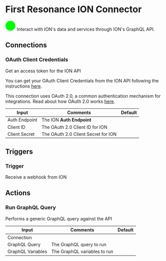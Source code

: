 # First Resonance ION Connector

![First Resonance ION](./assets/first-resonance.png#connector-icon)
Interact with ION&#x27;s data and services through ION&#x27;s GraphQL API.

## Connections

### OAuth Client Credentials

Get an access token for the ION API

You can get your OAuth Client Credentials from the ION API following the instructions [here](https://manual.firstresonance.io/api/access-tokens).

This connection uses OAuth 2.0, a common authentication mechanism for integrations.
Read about how OAuth 2.0 works [here](../oauth2.md).

| Input         | Comments                            | Default |
| ------------- | ----------------------------------- | ------- |
| Auth Endpoint | The ION **Auth Endpoint**           |         |
| Client ID     | The OAuth 2.0 Client ID for ION     |         |
| Client Secret | The OAuth 2.0 Client Secret for ION |         |

## Triggers

### Trigger

Receive a webhook from ION

## Actions

### Run GraphQL Query

Performs a generic GraphQL query against the API

| Input             | Comments                     | Default |
| ----------------- | ---------------------------- | ------- |
| Connection        |                              |         |
| GraphQL Query     | The GraphQL query to run     |         |
| GraphQL Variables | The GraphQL variables to run |         |

